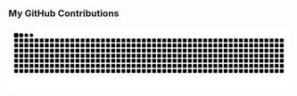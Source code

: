 ### My GitHub Contributions

![](https://raw.githubusercontent.com/wenrou314/wenrou314/main/assets/github-contribution-grid-snake.svg)
